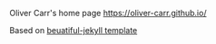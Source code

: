 Oliver Carr's home page https://oliver-carr.github.io/

Based on [beuatiful-jekyll template](https://github.com/daattali/beautiful-jekyll)
